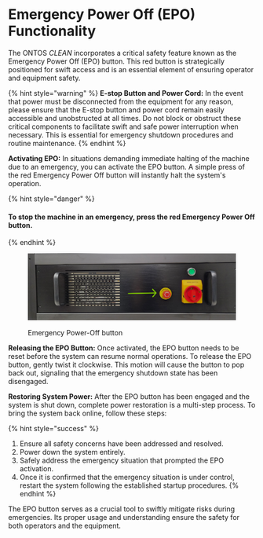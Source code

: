 # Emergency Power Off (EPO) Functionality

The ONTOS _CLEAN_ incorporates a critical safety feature known as the Emergency Power Off (EPO) button. This red button is strategically positioned for swift access and is an essential element of ensuring operator and equipment safety.

{% hint style="warning" %}
**E-stop Button and Power Cord:** In the event that power must be disconnected from the equipment for any reason, please ensure that the E-stop button and power cord remain easily accessible and unobstructed at all times. Do not block or obstruct these critical components to facilitate swift and safe power interruption when necessary. This is essential for emergency shutdown procedures and routine maintenance.
{% endhint %}

**Activating EPO:** In situations demanding immediate halting of the machine due to an emergency, you can activate the EPO button. A simple press of the red Emergency Power Off button will instantly halt the system's operation.

{% hint style="danger" %}
#### To stop the machine in an emergency, press the red Emergency Power Off button.
{% endhint %}

<figure><img src="../../.gitbook/assets/estop.jpg" alt=""><figcaption><p>Emergency Power-Off button</p></figcaption></figure>

**Releasing the EPO Button:** Once activated, the EPO button needs to be reset before the system can resume normal operations. To release the EPO button, gently twist it clockwise. This motion will cause the button to pop back out, signaling that the emergency shutdown state has been disengaged.

**Restoring System Power:** After the EPO button has been engaged and the system is shut down, complete power restoration is a multi-step process. To bring the system back online, follow these steps:

{% hint style="success" %}
1. Ensure all safety concerns have been addressed and resolved.
2. Power down the system entirely.
3. Safely address the emergency situation that prompted the EPO activation.
4. Once it is confirmed that the emergency situation is under control, restart the system following the established startup procedures.
{% endhint %}

The EPO button serves as a crucial tool to swiftly mitigate risks during emergencies. Its proper usage and understanding ensure the safety for both operators and the equipment.
